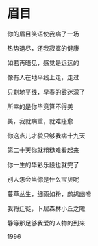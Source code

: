    

# 眉目

你的眉目笑语使我病了一场

热势退尽，还我寂寞的健康

如若再晤见，感觉是远远的

像有人在地平线上走，走过

只剩地平线，早春的雾迷濛了

所幸的是你毕竟算不得美

美，我就病重，就难痊愈

你这点儿才貌只够我病十九天

第二十天你就粗糙难看起来

你一生的华彩乐段也就完了

别人怎会当你是什么宝贝呢

蔓草丛生，细雨如粉，鹧鸪幽啼

我将迁徙，卜居森林小丘之陬

静等那足够我爱的人物的到来

1996